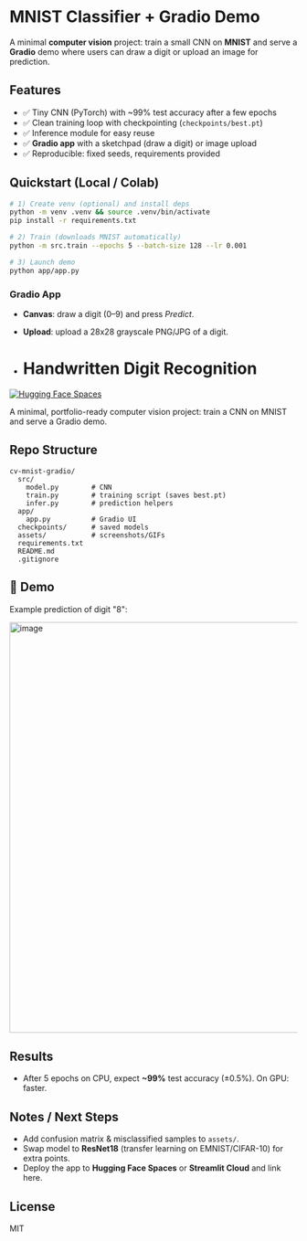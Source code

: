# MNIST Classifier + Gradio Demo

A minimal **computer vision** project: train a small CNN on **MNIST** and serve a **Gradio** demo where users can draw a digit or upload an image for prediction.

## Features
- ✅ Tiny CNN (PyTorch) with ~99% test accuracy after a few epochs
- ✅ Clean training loop with checkpointing (`checkpoints/best.pt`)
- ✅ Inference module for easy reuse
- ✅ **Gradio app** with a sketchpad (draw a digit) or image upload
- ✅ Reproducible: fixed seeds, requirements provided

## Quickstart (Local / Colab)
```bash
# 1) Create venv (optional) and install deps
python -m venv .venv && source .venv/bin/activate
pip install -r requirements.txt

# 2) Train (downloads MNIST automatically)
python -m src.train --epochs 5 --batch-size 128 --lr 0.001

# 3) Launch demo
python app/app.py
```

### Gradio App
- **Canvas**: draw a digit (0–9) and press *Predict*.
- **Upload**: upload a 28x28 grayscale PNG/JPG of a digit.

- # Handwritten Digit Recognition

[![Hugging Face Spaces](https://img.shields.io/badge/🤗-Open%20in%20Hugging%20Face%20Spaces-blue)](https://huggingface.co/spaces/wa1thyy/handwritten-digit-recognition)

A minimal, portfolio-ready computer vision project: train a CNN on MNIST and serve a Gradio demo.


## Repo Structure
```
cv-mnist-gradio/
  src/
    model.py        # CNN
    train.py        # training script (saves best.pt)
    infer.py        # prediction helpers
  app/
    app.py          # Gradio UI
  checkpoints/      # saved models 
  assets/           # screenshots/GIFs 
  requirements.txt
  README.md
  .gitignore
```
## 📸 Demo
Example prediction of digit "8":

<img width="1280" height="719" alt="image" src="https://github.com/user-attachments/assets/92117b8f-4f11-4427-a1c2-f14542f74b74" />


## Results
- After 5 epochs on CPU, expect **~99%** test accuracy (±0.5%). On GPU: faster.

## Notes / Next Steps
- Add confusion matrix & misclassified samples to `assets/`.
- Swap model to **ResNet18** (transfer learning on EMNIST/CIFAR-10) for extra points.
- Deploy the app to **Hugging Face Spaces** or **Streamlit Cloud** and link here.

## License
MIT
